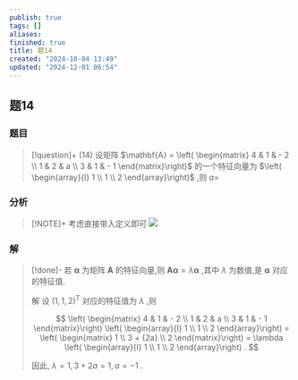 ```yaml
---
publish: true
tags: []
aliases: 
finished: true
title: 题14
created: "2024-10-04 13:49"
updated: "2024-12-01 06:54"
---
```

## 题14
### 题目
> [!question]+
> (14) 设矩阵 $\mathbf{A} = \left( \begin{matrix} 4 & 1 & - 2 \\ 1 & 2 & a \\ 3 & 1 & - 1 \end{matrix}\right)$ 的一个特征向量为 $\left( \begin{array}{l} 1 \\ 1 \\ 2 \end{array}\right)$ ,则 $a =$
### 分析
> [!NOTE]+
> 考虑直接带入定义即可
> ![](https://img.hwenyi.live/202411301412043.webp)
### 解
> [!done]-
> 若 $\mathbf{\alpha }$ 为矩阵 $\mathbf{A}$ 的特征向量,则 $\mathbf{A}\mathbf{\alpha } = \lambda \mathbf{\alpha }$ ,其中 $\lambda$ 为数值,是 $\mathbf{\alpha }$ 对应的特征值.
> 
> 解 设 ${\left( 1,1,2\right) }^{\mathrm{T}}$ 对应的特征值为 $\lambda$ ,则
> 
> $$
> \left( \begin{matrix} 4 & 1 & - 2 \\ 1 & 2 & a \\ 3 & 1 & - 1 \end{matrix}\right) \left( \begin{array}{l} 1 \\ 1 \\ 2 \end{array}\right) = \left( \begin{matrix} 1 \\ 3 + {2a} \\ 2 \end{matrix}\right) = \lambda \left( \begin{array}{l} 1 \\ 1 \\ 2 \end{array}\right) .
> $$
> 
> 因此, $\lambda = 1,3 + {2a} = 1, a = - 1$ .